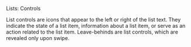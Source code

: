 Lists: Controls

List controls are icons that appear to the left or right of the list text. They indicate the state of a list item, information about a list item, or serve as an action related to the list item. Leave-behinds are list controls, which are revealed only upon swipe.
